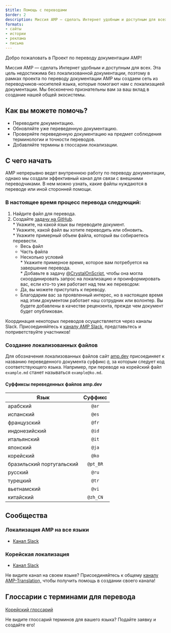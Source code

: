 ```yaml
---
$title: Помощь с переводами
$order: 2
description: Миссия AMP — сделать Интернет удобным и доступным для всех. Эта цель недостижима без локализованной документации. Перевод документации AMP — важный процесс, способствующий развитию сообщества AMP.
formats:
- сайты
- истории
- реклама
- письма
---
```


Добро пожаловать в Проект по переводу документации AMP!

Миссия AMP — сделать Интернет удобным и доступным для всех. Эта цель недостижима без локализованной документации, поэтому в рамках проекта по переводу документации AMP мы создаем сеть из переводчиков-носителей языка, которые помогают нам с локализацией документации. Мы бесконечно признательны вам за ваш вклад в создание нашей общей экосистемы.

## Как вы можете помочь?

- Переводите документацию.
- Обновляйте уже переведенную документацию.
- Проверяйте переведенную документацию на предмет соблюдения терминологии и точности переводов.
- Добавляйте термины в глоссарии локализации.

## С чего начать

AMP непрерывно ведет внутреннюю работу по переводу документации, однако мы создали эффективный канал для связи с внешними переводчиками. В нем можно узнать, какие файлы нуждаются в переводе или иной сторонней помощи.

### В настоящее время процесс перевода следующий:

1. Найдите файл для перевода.
2. Создайте [задачу на GitHub](https://github.com/ampproject/docs/issues/new). <br>* Укажите, на какой язык вы переводите документ. <br>* Укажите, какой файл вы хотите переводить или обновить. <br>* Укажите примерный объем файла, который вы собираетесь перевести.
    - Весь файл
    - Часть файла
    - Несколько условий <br>* Укажите примерное время, которое вам потребуется на завершение перевода. <br>* Добавьте в задачу [@CrystalOnScript](https://github.com/CrystalOnScript), чтобы она могла скоординировать запрос на локализацию и проинформировать вас, если кто-то уже работает над тем же переводом:
    - Да, вы можете приступать к переводу.
    - Благодарим вас за проявленный интерес, но в настоящее время над этим документом работает наш сотрудник или волонтер. Вы будете добавлены в качестве рецензента, прежде чем документ будет опубликован.

Координация некоторых переводов осуществляется через каналы Slack. Присоединяйтесь к [каналу AMP Slack](https://docs.google.com/forms/d/e/1FAIpQLSd83J2IZA6cdR6jPwABGsJE8YL4pkypAbKMGgUZZriU7Qu6Tg/viewform?fbzx=4406980310789882877), представьтесь и поприветствуйте участников!

### Создание локализованных файлов

Для обозначения локализованных файлов сайт [amp.dev](https://amp.dev/) присоединяет к названию переведенного документа суффикс `@`, за которым следует код соответствующего языка. Например, при переводе на корейский файл `example.md` станет называться `example@ko.md`.

#### Суффиксы переведенных файлов amp.dev

Язык | Суффикс
--- | :-:
арабский | `@ar`
испанский | `@es`
французский | `@fr`
индонезийский | `@id`
итальянский | `@it`
японский | `@ja`
корейский | `@ko`
бразильский португальский | `@pt_BR`
русский | `@ru`
турецкий | `@tr`
вьетнамский | `@vi`
китайский | `@zh_CN`

## Сообщества

### Локализация AMP на все языки

- [Канал Slack](https://amphtml.slack.com/messages/CCVMH4ZMF)

### Корейская локализация

- [Канал Slack](https://amphtml.slack.com/messages/CCR8RFVUH)

Не видите канал на своем языке? Присоединяйтесь к общему [каналу AMP-Translation,](https://amphtml.slack.com/messages/CCVMH4ZMF/details/) чтобы получить помощь в создании своего канала!

## Глоссарии с терминами для перевода

####

[Корейский глоссарий](https://github.com/ampproject/docs/blob/master/glossaries/KOREAN.md)

Не видите глоссарий терминов для вашего языка? Подайте заявку и создайте его!
